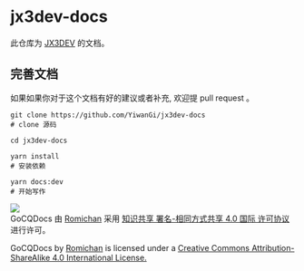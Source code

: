 # jx3dev-docs

此仓库为 [JX3DEV](https://www.jx3dev.com) 的文档。

## 完善文档

如果如果你对于这个文档有好的建议或者补充, 欢迎提 pull request 。

```shell
git clone https://github.com/YiwanGi/jx3dev-docs
# clone 源码

cd jx3dev-docs

yarn install
# 安装依赖

yarn docs:dev
# 开始写作
```

[![](https://i.creativecommons.org/l/by-sa/4.0/88x31.png)](http://creativecommons.org/licenses/by-sa/4.0/)  
GoCQDocs 由 [Romichan](https://github.com/Romichan)
采用 [知识共享 署名-相同方式共享 4.0 国际 许可协议](http://creativecommons.org/licenses/by-sa/4.0/)进行许可。

GoCQDocs by [Romichan](https://github.com/Romichan) is licensed under
a [Creative Commons Attribution-ShareAlike 4.0 International License.](http://creativecommons.org/licenses/by-sa/4.0/)